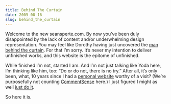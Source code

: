 ```yaml
---
title: Behind The Curtain
date: 2005-08-16
slug: behind_the_curtain
---
```

<p>Welcome to the new <span>seansperte.com</span>. By now you&#8217;ve been duly disappointed by the lack of content and/or underwhelming design representation. You may feel like Dorothy having just uncovered the <a href="http://www.newyorkslime.com/wizard-behind-curtain.jpg">man behind the curtain</a>. For that I&#8217;m sorry. It&#8217;s never my intention to deliver unfinished works, and this website is the epitome of unfinished.</p>

<p>While finished I&#8217;m not, started I am. And I&#8217;m not just talking like Yoda here, I&#8217;m thinking like him, too: &#8220;Do or do not, there is no try.&#8221; After all, it&#8217;s only been, what, 10 years since I had a <a href="http://web.archive.org/web/19991003055951/http://members.xoom.com/sperte/">personal website</a> worthy of a visit? (We&#8217;re purposefully not counting <a href="http://www.commentsense.com">CommentSense</a> here.) I just figured I might as well <a href="http://www.amazon.com/exec/obidos/tg/detail/-/1558504796/103-6105700-0007836?v=glance">just do it</a>.</p>

<p>So here it is.</p>